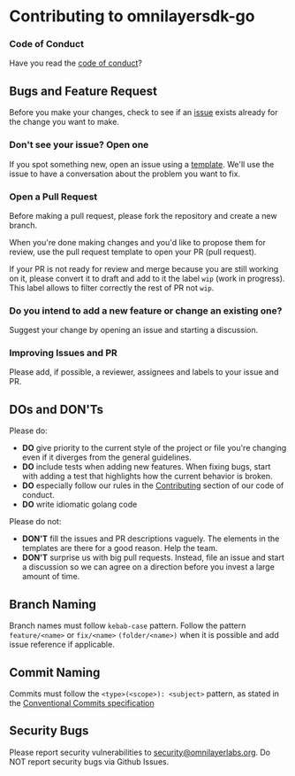 # Contributing to omnilayersdk-go


### Code of Conduct

Have you read the [code of conduct](https://github.com/OmniLayerLabs/omnilayersdk-go/blob/main/CODE_OF_CONDUCT.md)?

## Bugs and Feature Request

Before you make your changes, check to see if an [issue](https://github.com/OmniLayerLabs/omnilayersdk-go/issues) exists already for the change you want to make.

### Don't see your issue? Open one

If you spot something new, open an issue using a [template](https://github.com/OmniLayerLabs/omnisdk-go/issues/new/choose). We'll use the issue to have a conversation about the problem you want to fix.

### Open a Pull Request
Before making a pull request, please fork the repository and create a new branch.

When you're done making changes and you'd like to propose them for review, use the pull request template to open your PR (pull request).

If your PR is not ready for review and merge because you are still working on it, please convert it to draft and add to it the label `wip` (work in progress). This label allows to filter correctly the rest of PR not `wip`. 

### Do you intend to add a new feature or change an existing one?

Suggest your change by opening an issue and starting a discussion.

### Improving Issues and PR

Please add, if possible, a reviewer, assignees and labels to your issue and PR.

## DOs and DON'Ts

Please do:

* **DO** give priority to the current style of the project or file you're changing even if it diverges from the general guidelines.
* **DO** include tests when adding new features. When fixing bugs, start with adding a test that highlights how the current behavior is broken.
* **DO** especially follow our rules in the [Contributing](https://github.com/OmniLayerLabs/omnilayersdk-go/blob/master/CODE_OF_CONDUCT.md#contributing) section of our code of conduct.
* **DO** write idiomatic golang code 

Please do not:

* **DON'T** fill the issues and PR descriptions vaguely. The elements in the templates are there for a good reason. Help the team. 
* **DON'T** surprise us with big pull requests. Instead, file an issue and start a discussion so we can agree on a direction before you invest a large amount of time.

## Branch Naming

Branch names must follow `kebab-case` pattern. Follow the pattern `feature/<name>` or `fix/<name>` `(folder/<name>)` when it is possible and add issue reference if applicable.

## Commit Naming

Commits must follow the `<type>(<scope>): <subject>` pattern, as stated in the [Conventional Commits specification](https://www.conventionalcommits.org/en/v1.0.0/)

## Security Bugs
Please report security vulnerabilities to security@omnilayerlabs.org. Do NOT report security bugs via Github Issues.

